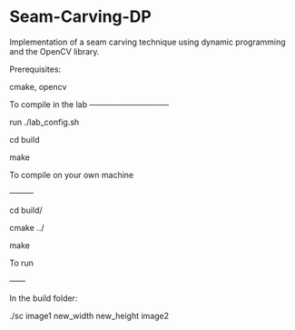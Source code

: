 # Seam-Carving-DP
Implementation of a seam carving technique using dynamic programming and the OpenCV library.


Prerequisites:

cmake, opencv


To compile in the lab
——————————

run ./lab_config.sh

cd build

make

To compile on your own machine

———

cd build/

cmake ../

make


To run

——

In the build folder:

./sc image1 new_width new_height image2

 
